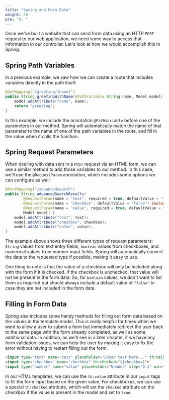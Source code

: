 ```yaml
---
title: "Spring and Form Data"
weight: 20
pre: "4. "
---
```

Once we've built a website that can send form data using an HTTP `POST` request to our web application, we need some way to access that information in our controller. Let's look at how we would accomplish this in Spring.

## Spring Path Variables

In a previous example, we saw how we can create a route that includes variables directly in the path itself:

```java
@GetMapping("/greeting/{name}")
public String greetingWithName(@PathVariable String name, Model model) {
    model.addAttribute("name", name);
    return "greeting";
}
```

In this example, we include the annotation `@PathVariable` before one of the parameters in our method. Spring will automatically match the name of that parameter to the name of one of the path variables in the route, and fill in the value when it calls the function.

## Spring Request Parameters

When dealing with data sent in a `POST` request via an HTML form, we can use a similar method to add those variables to our method. In this case, we'll use the `@RequestParam` annotation, which includes some options we can configure as well:

```java
@PostMapping("/advancedsearch")
public String advancedSearchResults(
        @RequestParam(name = "text", required = true, defaultValue = "") String text,
        @RequestParam(name = "checkbox", defaultValue = "false") boolean checkbox,
        @RequestParam(name = "value", required = true, defaultValue = "-1") double value,
        Model model) {
    model.addAttribute("text", text);
    model.addAttribute("checkbox", checkbox);
    model.addAttribute("value", value);
}
```

The example above shows three different types of request parameters: `String` values from text entry fields, `boolean` values from checkboxes, and numerical values from number input fields. Spring will automatically convert the data to the requested type if possible, making it easy to use.

One thing to note is that the value of a checkbox will only be included along with the form if it is checked. If the checkbox is unchecked, that value will not be present in the form data. So, for `boolean` values, we don't want to list them as required but should always include a default value of `"false"` in case they are not included in the form data. 

## Filling In Form Data

Spring also includes some handy methods for filling out form data based on the values in the template model. This is really helpful for times when we want to allow a user to submit a form but immediately redirect the user back to the same page with the form already completed, as well as some additional data. In addition, as we'll see in a later chapter, if we have any form validation issues, we can help the user by making it easy to fix the error without having to restart filling out the form.

```html
<input type="text" name="text" placeholder="Enter text here..." th:value="${text}">
<input type="checkbox" name="checkbox" th:checked="${checkbox}">
<input type="number" name="value" placeholder="Number" step="0.1" min="0" max="10" th:value="${value}">
```

In our HTML templates, we can use the `th:value` attribute in our `input` tags to fill the form input based on the given value. For checkboxes, we can use a special `th:checked` attribute, which will set the `checked` attribute on the checkbox if the value is present in the model and set to `true`.
